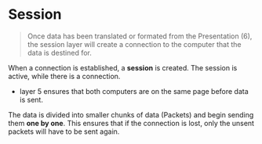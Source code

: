 # Session

> Once data has been translated or formated from the Presentation (6), the session layer will create a connection to the computer that the data is destined for.

When a connection is established, a **session** is created.
The session is active, while there is a connection.

- layer 5 ensures that both computers are on the same page before data is sent.

The data is divided into smaller chunks of data (Packets) and begin sending them **one by one**.
This ensures that if the connection is lost, only the unsent packets will have to be sent again.
